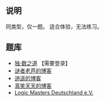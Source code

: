 ## 说明
同类型，仅一题。
适合体验，无法练习。

## 题库
- [独·数之道](http://www.sudokufans.org.cn/pk7a/) 【需要登录】
- [谜者老芦的博客](http://blog.sina.com.cn/s/articlelist_1752936301_0_1.html)
- [逍遥的博客](http://blog.sina.com.cn/iae3ng)
- [真笑天天的博客](http://blog.sina.com.cn/zhenxiaott)
- [Logic Masters Deutschland e.V.](https://logic-masters.de/Raetselportal/Suche/spezial.php?listname=sudokus)